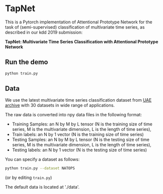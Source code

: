 # TapNet


This is a Pytorch implementation of Attentional Prototype Network for the task of (semi-supervised) classification of multivariate time series, as described in our kdd 2019 submission:

**TapNet: Multivariate Time Series Classification with Attentional Prototype Network**

## Run the demo

```bash
python train.py 
```

## Data

We use the latest multivariate time series classification dataset from [UAE archive](http://timeseriesclassification.com) with 30 datasets in wide range of applications.

The raw data is converted into npy data files in the following format:
* Training Samples: an N by M by L tensor (N is the training size of time series, M is the multivariate dimension, L is the length of time series), 
* Train labels: an N by 1 vector (N is the training size of time series)
* Testing Samples: an N by M by L tensor (N is the testing size of time series, M is the multivariate dimension, L is the length of time series), 
* Testing labels: an N by 1 vector (N is the testing size of time series)

You can specify a dataset as follows:

```bash
python train.py --dataset NATOPS
```

(or by editing `train.py`)

The default data is located at './data'.


